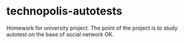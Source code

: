 # technopolis-autotests
Homework for university project. The point of the project is to study autotest on the base of social network OK.
